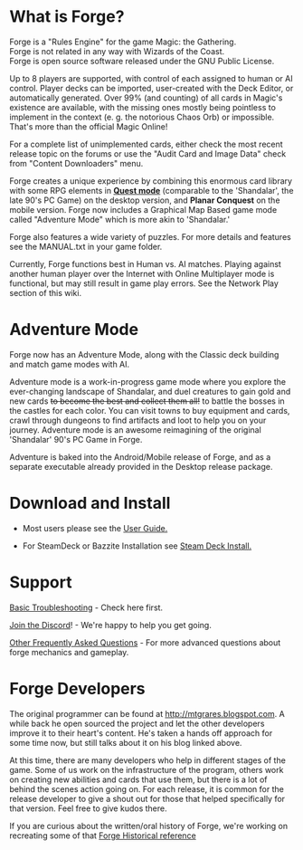 # What is Forge?

Forge is a "Rules Engine" for the game Magic: the Gathering.  
Forge is not related in any way with Wizards of the Coast.  
Forge is open source software released under the GNU Public License.

Up to 8 players are supported, with control of each assigned to human or AI control. Player decks can be imported, user-created with the Deck Editor, or automatically generated. Over 99% (and counting) of all cards in Magic's existence are available, with the missing ones mostly being pointless to implement in the context (e. g. the notorious Chaos Orb) or impossible. That's more than the official Magic Online! 

For a complete list of unimplemented cards, either check the most recent release topic on the forums or use the "Audit Card and Image Data" check from "Content Downloaders" menu.

Forge creates a unique experience by combining this enormous card library with some RPG elements in [**Quest mode**](https://www.slightlymagic.net/forum/viewtopic.php?f=26&t=9258) (comparable to the 'Shandalar', the late 90's PC Game) on the desktop version, and **Planar Conquest** on the mobile version. Forge now includes a Graphical Map Based game mode called "Adventure Mode" which is more akin to 'Shandalar.'

Forge also features a wide variety of puzzles. For more details and features see the MANUAL.txt in your game folder.

Currently, Forge functions best in Human vs. AI matches. Playing against another human player over the Internet with Online Multiplayer mode is functional, but may still result in game play errors. See the Network Play section of this wiki.

# Adventure Mode
Forge now has an Adventure Mode, along with the Classic deck building and match game modes with AI.

Adventure mode is a work-in-progress game mode where you explore the ever-changing landscape of Shandalar, and duel creatures to gain gold and new cards ~~to become the best and collect them all!~~ to battle the bosses in the castles for each color. You can visit towns to buy equipment and cards, crawl through dungeons to find artifacts and loot to help you on your journey. Adventure mode is an awesome reimagining of the original 'Shandalar' 90's PC Game in Forge.

Adventure is baked into the Android/Mobile release of Forge, and as a separate executable already provided in the Desktop release package.
 
# Download and Install

* Most users please see the [User Guide.](User-Guide)

* For SteamDeck or Bazzite Installation see [Steam Deck Install.](Steam-Deck-and-Bazzite-Install)

# Support
[Basic Troubleshooting](Troubleshooting-FAQ) - Check here first.

[Join the Discord](https://discord.com/invite/3v9JCVr)! - We're happy to help you get going.

[Other Frequently Asked Questions](Frequently-Asked-Questions) - For more advanced questions about forge mechanics and gameplay.

# Forge Developers

The original programmer can be found at http://mtgrares.blogspot.com. A while
back he open sourced the project and let the other developers improve it
to their heart's content. He's taken a hands off approach for some time
now, but still talks about it on his blog linked above.

At this time, there are many developers who help in different stages of
the game. Some of us work on the infrastructure of the program, others
work on creating new abilities and cards that use them, but there is a
lot of behind the scenes action going on. For each release, it is common
for the release developer to give a shout out for those that helped
specifically for that version. Feel free to give kudos there.

If you are curious about the written/oral history of Forge, we're working on recreating some of that [Forge Historical reference](Forge-historical-reference)
